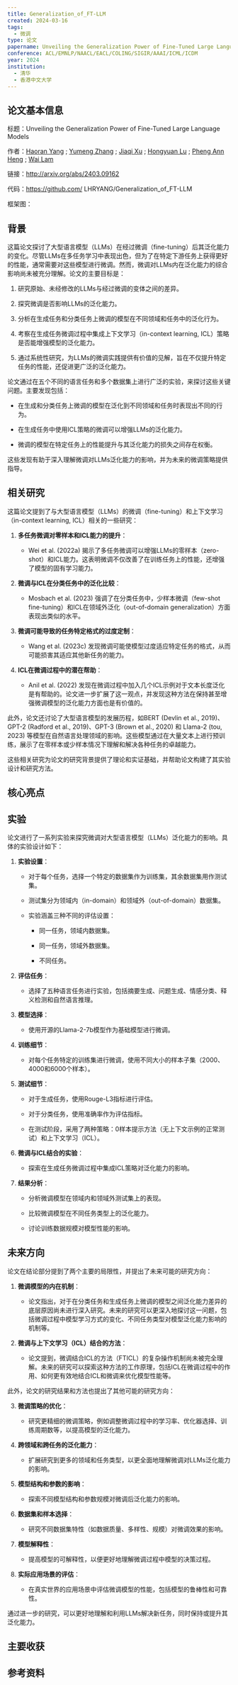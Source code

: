 ```yaml
---
title: Generalization_of_FT-LLM
created: 2024-03-16
tags:
  - 微调
type: 论文
papername: Unveiling the Generalization Power of Fine-Tuned Large Language Models
conference: ACL/EMNLP/NAACL/EACL/COLING/SIGIR/AAAI/ICML/ICDM
year: 2024
institution:
  - 清华
  - 香港中文大学
---
```


## 论文基本信息

标题：Unveiling the Generalization Power of Fine-Tuned Large Language Models

作者：[Haoran Yang](https://arxiv.org/search/?searchtype=author&query=Haoran%20Yang) ; [Yumeng Zhang](https://arxiv.org/search/?searchtype=author&query=Yumeng%20Zhang) ; [Jiaqi Xu](https://arxiv.org/search/?searchtype=author&query=Jiaqi%20Xu) ; [Hongyuan Lu](https://arxiv.org/search/?searchtype=author&query=Hongyuan%20Lu) ; [Pheng Ann Heng](https://arxiv.org/search/?searchtype=author&query=Pheng%20Ann%20Heng) ; [Wai Lam](https://arxiv.org/search/?searchtype=author&query=Wai%20Lam)

链接：http://arxiv.org/abs/2403.09162

代码：https://github.com/ LHRYANG/Generalization_of_FT-LLM

框架图：


## 背景

这篇论文探讨了大型语言模型（LLMs）在经过微调（fine-tuning）后其泛化能力的变化。尽管LLMs在多任务学习中表现出色，但为了在特定下游任务上获得更好的性能，通常需要对这些模型进行微调。然而，微调对LLMs内在泛化能力的综合影响尚未被充分理解。论文的主要目标是：

1. 研究原始、未经修改的LLMs与经过微调的变体之间的差异。
    
2. 探究微调是否影响LLMs的泛化能力。
    
3. 分析在生成任务和分类任务上微调的模型在不同领域和任务中的泛化行为。
    
4. 考察在生成任务微调过程中集成上下文学习（in-context learning, ICL）策略是否能增强模型的泛化能力。
    
5. 通过系统性研究，为LLMs的微调实践提供有价值的见解，旨在不仅提升特定任务的性能，还促进更广泛的泛化能力。
    

论文通过在五个不同的语言任务和多个数据集上进行广泛的实验，来探讨这些关键问题。主要发现包括：

- 在生成和分类任务上微调的模型在泛化到不同领域和任务时表现出不同的行为。
    
- 在生成任务中使用ICL策略的微调可以增强LLMs的泛化能力。
    
- 微调的模型在特定任务上的性能提升与其泛化能力的损失之间存在权衡。
    

这些发现有助于深入理解微调对LLMs泛化能力的影响，并为未来的微调策略提供指导。

## 相关研究
这篇论文提到了与大型语言模型（LLMs）的微调（fine-tuning）和上下文学习（in-context learning, ICL）相关的一些研究：

1. **多任务微调对零样本和ICL能力的提升**：
    
    - Wei et al. (2022a) 揭示了多任务微调可以增强LLMs的零样本（zero-shot）和ICL能力。这表明微调不仅改善了在训练任务上的性能，还增强了模型的固有学习能力。
2. **微调与ICL在分类任务中的泛化比较**：
    
    - Mosbach et al. (2023) 强调了在分类任务中，少样本微调（few-shot fine-tuning）和ICL在领域外泛化（out-of-domain generalization）方面表现出类似的水平。
3. **微调可能导致的任务特定格式的过度定制**：
    
    - Wang et al. (2023c) 发现微调可能使模型过度适应特定任务的格式，从而可能损害其适应其他新任务的能力。
4. **ICL在微调过程中的潜在帮助**：
    
    - Anil et al. (2022) 发现在微调过程中加入几个ICL示例对于文本长度泛化是有帮助的。论文进一步扩展了这一观点，并发现这种方法在保持甚至增强微调模型的泛化能力方面也是有价值的。

此外，论文还讨论了大型语言模型的发展历程，如BERT (Devlin et al., 2019)、GPT-2 (Radford et al., 2019)、GPT-3 (Brown et al., 2020) 和 Llama-2 (tou, 2023) 等模型在自然语言处理领域的影响。这些模型通过在大量文本上进行预训练，展示了在零样本或少样本情况下理解和解决各种任务的卓越能力。

这些相关研究为论文的研究背景提供了理论和实证基础，并帮助论文构建了其实验设计和研究方法。

## 核心亮点



## 实验
论文进行了一系列实验来探究微调对大型语言模型（LLMs）泛化能力的影响。具体的实验设计如下：

1. **实验设置**：
    
    - 对于每个任务，选择一个特定的数据集作为训练集，其余数据集用作测试集。
        
    - 测试集分为领域内（in-domain）和领域外（out-of-domain）数据集。
        
    - 实验涵盖三种不同的评估设置：
        
        - 同一任务，领域内数据集。
            
        - 同一任务，领域外数据集。
            
        - 不同任务。
            
2. **评估任务**：
    
    - 选择了五种语言任务进行实验，包括摘要生成、问题生成、情感分类、释义检测和自然语言推理。
3. **模型选择**：
    
    - 使用开源的Llama-2-7b模型作为基础模型进行微调。
4. **训练细节**：
    
    - 对每个任务特定的训练集进行微调，使用不同大小的样本子集（2000、4000和6000个样本）。
5. **测试细节**：
    
    - 对于生成任务，使用Rouge-L3指标进行评估。
        
    - 对于分类任务，使用准确率作为评估指标。
        
    - 在测试阶段，采用了两种策略：0样本提示方法（无上下文示例的正常测试）和上下文学习（ICL）。
        
6. **微调与ICL结合的实验**：
    
    - 探索在生成任务微调过程中集成ICL策略对泛化能力的影响。
7. **结果分析**：
    
    - 分析微调模型在领域内和领域外测试集上的表现。
        
    - 比较微调模型在不同任务类型上的泛化能力。
        
    - 讨论训练数据规模对模型性能的影响。

## 未来方向

论文在结论部分提到了两个主要的局限性，并提出了未来可能的研究方向：

1. **微调模型的内在机制**：
    
    - 论文指出，对于在分类任务和生成任务上微调的模型之间泛化能力差异的底层原因尚未进行深入研究。未来的研究可以更深入地探讨这一问题，包括微调过程中模型学习方式的变化、不同任务类型对模型泛化能力影响的机制等。
2. **微调与上下文学习（ICL）结合的方法**：
    
    - 论文提到，微调结合ICL的方法（FTICL）的复杂操作机制尚未被完全理解。未来的研究可以探索这种方法的工作原理，包括ICL在微调过程中的作用、如何更有效地结合ICL和微调来优化模型性能等。

此外，论文的研究结果和方法也提出了其他可能的研究方向：

3. **微调策略的优化**：
    
    - 研究更精细的微调策略，例如调整微调过程中的学习率、优化器选择、训练周期数等，以提高模型的泛化能力。
4. **跨领域和跨任务的泛化能力**：
    
    - 扩展研究到更多的领域和任务类型，以更全面地理解微调对LLMs泛化能力的影响。
5. **模型结构和参数的影响**：
    
    - 探索不同模型结构和参数规模对微调后泛化能力的影响。
6. **数据集和样本选择**：
    
    - 研究不同数据集特性（如数据质量、多样性、规模）对微调效果的影响。
7. **模型解释性**：
    
    - 提高模型的可解释性，以便更好地理解微调过程中模型的决策过程。
8. **实际应用场景的评估**：
    
    - 在真实世界的应用场景中评估微调模型的性能，包括模型的鲁棒性和可靠性。

通过进一步的研究，可以更好地理解和利用LLMs解决新任务，同时保持或提升其泛化能力。

## 主要收获


## 参考资料
